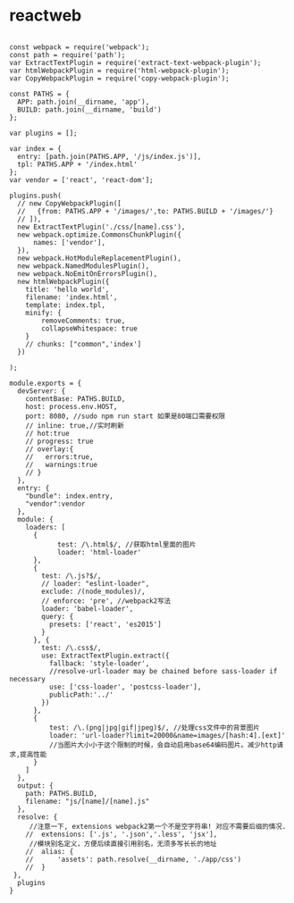 # reactweb
<pre><code>
const webpack = require('webpack');
const path = require('path');
var ExtractTextPlugin = require('extract-text-webpack-plugin');
var htmlWebpackPlugin = require('html-webpack-plugin');
var CopyWebpackPlugin = require('copy-webpack-plugin');

const PATHS = {
  APP: path.join(__dirname, 'app'),
  BUILD: path.join(__dirname, 'build')
};

var plugins = [];

var index = {
  entry: [path.join(PATHS.APP, '/js/index.js')],
  tpl: PATHS.APP + '/index.html'
};
var vendor = ['react', 'react-dom'];

plugins.push(
  // new CopyWebpackPlugin([
  //   {from: PATHS.APP + '/images/',to: PATHS.BUILD + '/images/'}
  // ]),
  new ExtractTextPlugin('./css/[name].css'),
  new webpack.optimize.CommonsChunkPlugin({
      names: ['vendor'],
  }),
  new webpack.HotModuleReplacementPlugin(),
  new webpack.NamedModulesPlugin(),
  new webpack.NoEmitOnErrorsPlugin(),
  new htmlWebpackPlugin({
    title: 'hello world',
    filename: 'index.html',
    template: index.tpl,
    minify: {
        removeComments: true,
        collapseWhitespace: true
    }
    // chunks: ["common",'index']
  })

);

module.exports = {
  devServer: {
    contentBase: PATHS.BUILD,
    host: process.env.HOST,
    port: 8080, //sudo npm run start 如果是80端口需要权限
    // inline: true,//实时刷新
    // hot:true
    // progress: true
    // overlay:{
    //   errors:true,
    //   warnings:true
    // }
  },
  entry: {
    "bundle": index.entry,
    "vendor":vendor
  },
  module: {
    loaders: [
      {
            test: /\.html$/, //获取html里面的图片
            loader: 'html-loader'
      },
      {
        test: /\.js?$/,
        // loader: "eslint-loader",
        exclude: /(node_modules)/,
        // enforce: 'pre', //webpack2写法
        loader: 'babel-loader',
        query: {
          presets: ['react', 'es2015']
        }
      }, {
        test: /\.css$/,
        use: ExtractTextPlugin.extract({
          fallback: 'style-loader',
          //resolve-url-loader may be chained before sass-loader if necessary
          use: ['css-loader', 'postcss-loader'],
          publicPath:'../'
        })
      },
      {
          test: /\.(png|jpg|gif|jpeg)$/, //处理css文件中的背景图片
          loader: 'url-loader?limit=20000&name=images/[hash:4].[ext]'
          //当图片大小小于这个限制的时候，会自动启用base64编码图片。减少http请求,提高性能
      }
    ]
  },
  output: {
    path: PATHS.BUILD,
    filename: "js/[name]/[name].js"
  },
  resolve: {
     //注意一下, extensions webpack2第一个不是空字符串! 对应不需要后缀的情况.
    //  extensions: ['.js', '.json','.less', 'jsx'],
     //模块别名定义，方便后续直接引用别名，无须多写长长的地址
    //  alias: {
    //      'assets': path.resolve(__dirname, './app/css')
    //  }
 },
  plugins
}
</code></pre>
